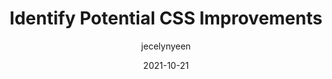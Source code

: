 ---
author: jecelynyeen
date: 2021-10-21
publisher: chromiumdev
tags:
  - css
  - auditing
target_url: https://developer.chrome.com/docs/devtools/css-overview/
title: Identify Potential CSS Improvements
---
